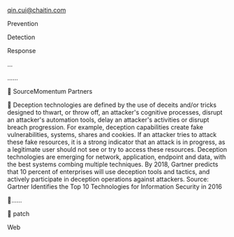 



qin.cui@chaitin.com 












Prevention

Detection

Response

...

......


SourceMomentum Partners







     
       
   


Deception technologies are defined by the use of deceits and/or tricks designed to thwart, or throw off, an attacker's cognitive processes, disrupt an attacker's automation tools, delay an attacker's activities or disrupt breach progression. For example, deception capabilities create fake vulnerabilities, systems, shares and cookies. If an attacker tries to attack these fake resources, it is a strong indicator that an attack is in progress, as a legitimate user should not see or try to access these resources. Deception technologies are emerging for network, application, endpoint and data, with the best systems combing multiple techniques. By 2018, Gartner predicts that 10 percent of enterprises will use deception tools and tactics, and actively participate in deception operations against attackers.
Source: Gartner Identifies the Top 10 Technologies for Information Security in 2016






       


   



......
      


        


   patch   




 Web






 


 


   


   






        



